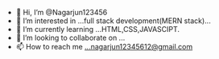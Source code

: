 - 👋 Hi, I’m @Nagarjun123456
- 👀 I’m interested in ...full stack development(MERN stack)...
- 🌱 I’m currently learning ...HTML,CSS,JAVASCIPT.
- 💞️ I’m looking to collaborate on ...
- 📫 How to reach me ...nagarjun12345612@gmail.com

<!---
Nagarjun123456/Nagarjun123456 is a ✨ special ✨ repository because its `README.md` (this file) appears on your GitHub profile.
You can click the Preview link to take a look at your changes.
--->
